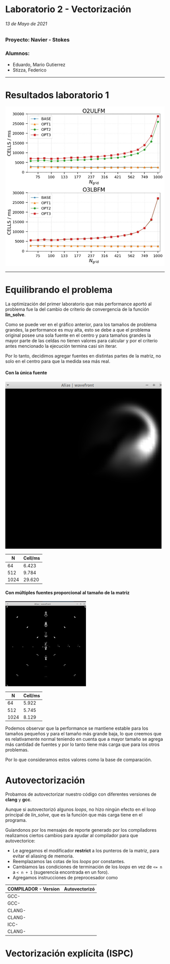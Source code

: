# Laboratorio 2 - Vectorización

###### 13 de Mayo de 2021

### Proyecto: Navier - Stokes

### Alumnos:
- Eduardo, Mario Gutierrez
- Stizza, Federico
  
---

# Resultados laboratorio 1

![Lab1](./lab1.jpeg)

---

# Equilibrando el problema

La optimización del primer laboratorio que más performance aportó al problema fue la del cambio de criterio de convergencia de la función **lin_solve**. 

Como se puede ver en el gráfico anterior, para los tamaños de problema grandes, la performance es muy alta, esto se debe a que el problema original posee una sola fuente en el centro  y para tamaños grandes la mayor parte de las celdas no tienen valores para calcular y por el criterio antes mencionado la ejecución termina casi sin iterar.

Por lo tanto, decidimos agregar fuentes en distintas partes de la matriz, no solo en el centro para que la medida sea más real.

#### Con la única fuente
![height:5cm](./viejo.png)

| N    | Cell/ms |
| ---- | ------- |
| 64   | 6.423   |
| 512  | 9.784   |
| 1024 | 29.620  |

#### Con múltiples fuentes proporcional al tamaño de la matriz

![height:5cm](./nuevo.png)

| N    | Cell/ms |
| ---- | ------- |
| 64   | 5.922   |
| 512  | 5.745   |
| 1024 | 8.129   |

Podemos observar que la performance se mantiene estable para los tamaños pequeños y para el tamaño más grande baja, lo que creemos que es relativamente normal teniendo en cuenta que a mayor tamaño se agrega más cantidad de fuentes y por lo tanto tiene más carga que para los otros problemas.

Por lo que consideramos estos valores como la base de comparación.

# Autovectorización

Probamos de autovectorizar nuestro código con diferentes versiones de **clang** y **gcc**.

Aunque si autovectorizó algunos *loops*, no hizo ningún efecto en el loop principal de *lin_solve*, que es la función que más carga tiene en el programa.

Guíandonos por los mensajes de reporte generado por los compiladores realizamos ciertos cambios para ayudar al compilador para que autovectorice:

- Le agregamos el modificador **restrict** a los punteros de la matriz, para evitar el aliasing de memoria.
- Reemplazamos las cotas de los *loops* por constantes.
- Cambiamos las condiciones de terminación de los *loops* en vez de ```<= n ``` a ``` < n + 1 ``` (sugerencia encontrada en un foro).
- Agregamos instrucciones de preprocesador como 

| COMPILADOR - Version | Autovectorizó |
| -------------------- | ------------- |
| GCC-                 |               |
| GCC-                 |               |
| CLANG-               |               |
| CLANG-               |               |
| ICC-                 |               |
| CLANG-               |               |



# Vectorización explícita (ISPC)


<!-- source /opt/intel/oneapi/setvars.sh intel64 -->

<!-- ../headless.c:184:5: remark: loop not vectorized: cannot prove it is safe to reorder memory operations; allow reordering by specifying '#pragma clang loop vectorize(enable)' before the loop. If the arrays will always be independent specify '#pragma clang loop vectorize(assume_safety)' before the loop or provide the '__restrict__' qualifier with the independent array arguments. Erroneous results will occur if these options are incorrectly applied! [-Rpass-analysis=loop-vectorize] -->

<!-- ../solver.c:49:5: remark: loop not vectorized: could not determine number of loop iterations [-Rpass-analysis=loop-vectorize] -->

<!-- https://postgrespro.com/list/thread-id/2495746 -->